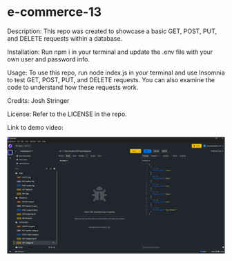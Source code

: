 # e-commerce-13

Description: This repo was created to showcase a basic GET, POST, PUT, and DELETE requests within a database.

Installation: Run npm i in your terminal and update the .env file with your own user and password info.

Usage: To use this repo, run node index.js in your terminal and use Insomnia to test GET, POST, PUT, and DELETE requests. You can also examine the code to understand how these requests work.

Credits: Josh Stringer

License: Refer to the LICENSE in the repo.

Link to demo video:

![insomnia](image.png)
